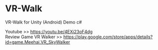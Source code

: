 # VR-Walk
VR-Walk for Unity (Android) Demo c#

Youtube >> https://youtu.be/4EXi23oF4dg </br>
Review Game VR Walker >> https://play.google.com/store/apps/details?id=game.Meehai.VR_SkyWalker
